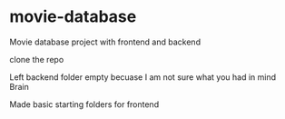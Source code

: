 # movie-database
Movie database project with frontend and backend

clone the repo

Left backend folder empty becuase I am not sure what you had in mind Brain

Made basic starting folders for frontend
